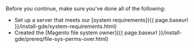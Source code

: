 Before you continue, make sure you've done all of the following:

-  Set up a server that meets our [system requirements]({{ page.baseurl }}/install-gde/system-requirements.html)
-  Created the [Magento file system owner]({{ page.baseurl }}/install-gde/prereq/file-sys-perms-over.html)
